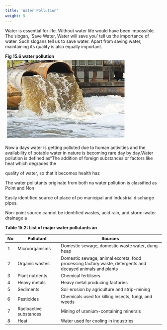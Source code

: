 ```yaml
---
title: 'Water Pollution'
weight: 5
---
```



Water is essential for life. Without water life would have been impossible. The slogan, ‘Save Water, Water will save you’ tell us the importance of water. Such slogans tell us to save water. Apart from saving water, maintaining its quality is also equally important.

**Fig 15.6 water pollution**
![water pollution](water-pollution.png)

Now a days water is getting polluted due to human activities and the availability of potable water in nature is becoming rare day by day.Water pollution is defined as“The addition of foreign substances or factors like heat which degrades the




  

quality of water, so that it becomes health haz

The water pollutants originate from both na water pollution is classified as Point and Non

Easily identified source of place of po municipal and industrial discharge pipes.

Non-point source cannot be identified wastes, acid rain, and storm-water drainage a

**Table 15.2: List of major water pollutants an**








| No | Pollutant            | Sources                                              |
|----|----------------------|------------------------------------------------------|
| 1  | Microorganisms       | Domestic sewage, domestic waste water, dung heap      |
| 2  | Organic wastes        | Domestic sewage, animal excreta, food processing factory waste, detergents and decayed animals and plants |
| 3  | Plant nutrients       | Chemical fertilisers                                  |
| 4  | Heavy metals          | Heavy metal producing factories                       |
| 5  | Sediments             | Soil erosion by agriculture and strip-mining          |
| 6  | Pesticides            | Chemicals used for killing insects, fungi, and weeds  |
| 7  | Radioactive substances | Mining of uranium-containing minerals                |
| 8  | Heat                  | Water used for cooling in industries                  |


